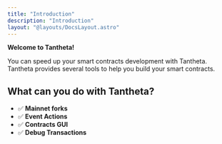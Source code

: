 ```yaml
---
title: "Introduction"
description: "Introduction"
layout: "@layouts/DocsLayout.astro"
---
```


**Welcome to Tantheta!**

You can speed up your smart contracts development with Tantheta. Tantheta provides 
several tools to help you build your smart contracts.

## What can you do with Tantheta?

- ✅ **Mainnet forks** 
- ✅ **Event Actions**
- ✅ **Contracts GUI**
- ✅ **Debug Transactions**  
